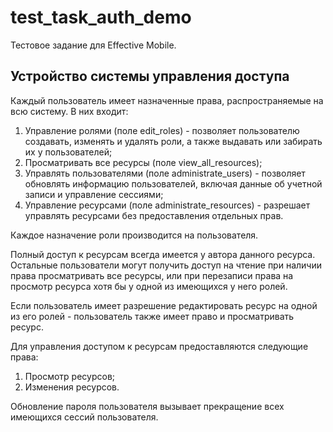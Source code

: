 # test_task_auth_demo
Тестовое задание для Effective Mobile.

## Устройство системы управления доступа
Каждый пользователь имеет назначенные права,
распространяемые на всю систему. В них входит:
1. Управление ролями (поле edit_roles) - позволяет пользователю создавать,
изменять и удалять роли, а также выдавать или забирать их у пользователей;
2. Просматривать все ресурсы (поле view_all_resources);
3. Управлять пользователями (поле administrate_users) - позволяет обновлять информацию пользователей,
включая данные об учетной записи и управление сессиями;
4. Управление ресурсами (поле administrate_resources) - разрешает управлять ресурсами без предоставления отдельных прав.

Каждое назначение роли производится на пользователя.

Полный доступ к ресурсам всегда имеется у автора данного ресурса.
Остальные пользователи могут получить доступ на чтение при наличии
права просматривать все ресурсы, или при перезаписи права на просмотр ресурса
хотя бы у одной из имеющихся у него ролей.

Если пользователь имеет разрешение редактировать ресурс на одной из его ролей - 
пользователь также имеет право и просматривать ресурс.

Для управления доступом к ресурсам предоставляются следующие права:
1. Просмотр ресурсов;
2. Изменения ресурсов.

Обновление пароля пользователя вызывает прекращение всех имеющихся сессий пользователя.